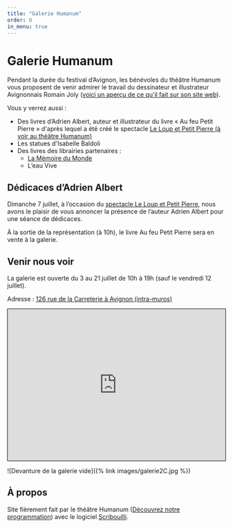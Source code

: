 ```yaml
---
title: "Galerie Humanum"
order: 0
in_menu: true
---
```

# Galerie Humanum

Pendant la durée du festival d’Avignon, les bénévoles du théâtre Humanum vous proposent de venir admirer le travail du dessinateur et illustrateur Avignonnais Romain Joly ([voici un aperçu de ce qu'il fait sur son site web](https://romainjolyyy.com/)).

Vous y verrez aussi :
- Des livres d’Adrien Albert, auteur et illustrateur du livre « Au feu Petit Pierre » d'après lequel a été créé le spectacle [Le Loup et Petit Pierre (à voir au théâtre Humanum)](https://theatrehumanum.fr/programme/2024/le-loup-et-petit-pierre/)
- Les statues d'Isabelle Baldoli
- Des livres des librairies partenaires :
  - [La Mémoire du Monde](https://www.lamemoiredumonde.fr/)
  - L’eau Vive

## Dédicaces d’Adrien Albert
Dimanche 7 juillet, à l’occasion du [spectacle Le Loup et Petit Pierre](https://theatrehumanum.fr/programme/2024/le-loup-et-petit-pierre/), nous avons le plaisir de vous annoncer la présence de l’auteur Adrien Albert pour une séance de dédicaces.

À la sortie de la représentation (à 10h), le livre Au feu Petit Pierre sera en vente à la galerie.

## Venir nous voir

La galerie est ouverte du 3 au 21 juillet de 10h à 19h (sauf le vendredi 12 juillet).

Adresse : [126 rue de la Carreterie à Avignon (intra-muros)](https://www.google.com/maps/place/126+Rue+Carreterie,+84000+Avignon/@43.9514635,4.8164814,20.58z/data=!4m6!3m5!1s0x12b5ec7bf054319f:0x8d65df6079c38f93!8m2!3d43.9514708!4d4.8165778!16s%2Fg%2F11c2czzdv5?entry=tts&g_ep=EgoyMDI0MDYyNi4wKgBIAVAD)

<iframe width="100%" height="350" src="https://www.openstreetmap.org/export/embed.html?bbox=4.815305471420289%2C43.950804596515%2C4.817821383476258%2C43.9521640181931&amp;layer=mapnik&amp;marker=43.95148431124092%2C4.816563427448273" style="border: 1px solid black"></iframe>

![Devanture de la galerie vide]({% link images/galerie2C.jpg %}) 

## À propos

Site fièrement fait par le théâtre Humanum ([Découvrez notre programmation](https://theatrehumanum.fr/programme/2024)) avec le logiciel [Scribouilli](https://scribouilli.org/). 